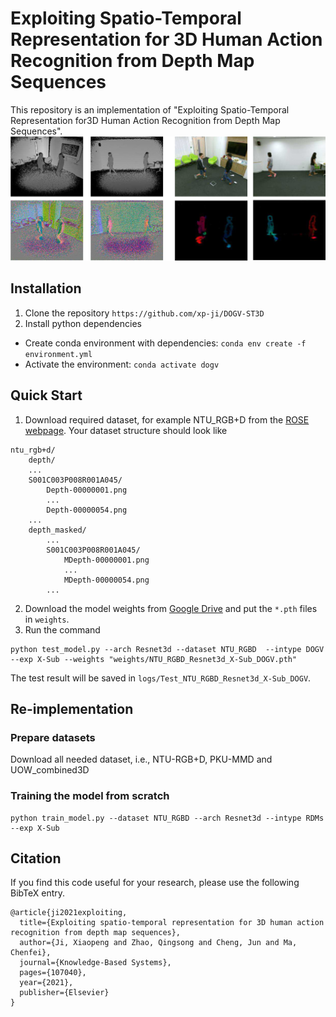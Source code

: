 # Exploiting Spatio-Temporal Representation for 3D Human Action Recognition from Depth Map Sequences
This repository is an implementation of "Exploiting Spatio-Temporal Representation for3D Human Action Recognition from Depth Map Sequences".
![teaser](./utils/teaser.jpg)
## Installation
1. Clone the repository
`https://github.com/xp-ji/DOGV-ST3D`
2. Install python dependencies
- Create conda environment with dependencies: `conda env create -f environment.yml`
- Activate the environment: `conda activate dogv`

## Quick Start
1. Download required dataset, for example NTU_RGB+D from the [ROSE webpage](http://rose1.ntu.edu.sg/Datasets/actionRecognition.asp). Your dataset structure should look like
```
ntu_rgb+d/
    depth/
    ...
    S001C003P008R001A045/
        Depth-00000001.png
        ...
        Depth-00000054.png
    ...
    depth_masked/
        ...
        S001C003P008R001A045/
            MDepth-00000001.png
            ...
            MDepth-00000054.png
        ...
```
2. Download the model weights from [Google Drive](https://drive.google.com/drive/folders/1CmdxU6kqEY8jE6xYESwXvci9bHY6EGEL?usp=sharing) and put the `*.pth` files in `weights`.
3. Run the command
```
python test_model.py --arch Resnet3d --dataset NTU_RGBD  --intype DOGV --exp X-Sub --weights "weights/NTU_RGBD_Resnet3d_X-Sub_DOGV.pth" 
```
The test result will be saved in `logs/Test_NTU_RGBD_Resnet3d_X-Sub_DOGV`.

## Re-implementation
### Prepare datasets
Download all needed dataset, i.e., NTU-RGB+D, PKU-MMD and UOW_combined3D
### Training the model from scratch

```
python train_model.py --dataset NTU_RGBD --arch Resnet3d --intype RDMs --exp X-Sub
```

## Citation
If you find this code useful for your research, please use the following BibTeX entry.
```
@article{ji2021exploiting,
  title={Exploiting spatio-temporal representation for 3D human action recognition from depth map sequences},
  author={Ji, Xiaopeng and Zhao, Qingsong and Cheng, Jun and Ma, Chenfei},
  journal={Knowledge-Based Systems},
  pages={107040},
  year={2021},
  publisher={Elsevier}
}
```



